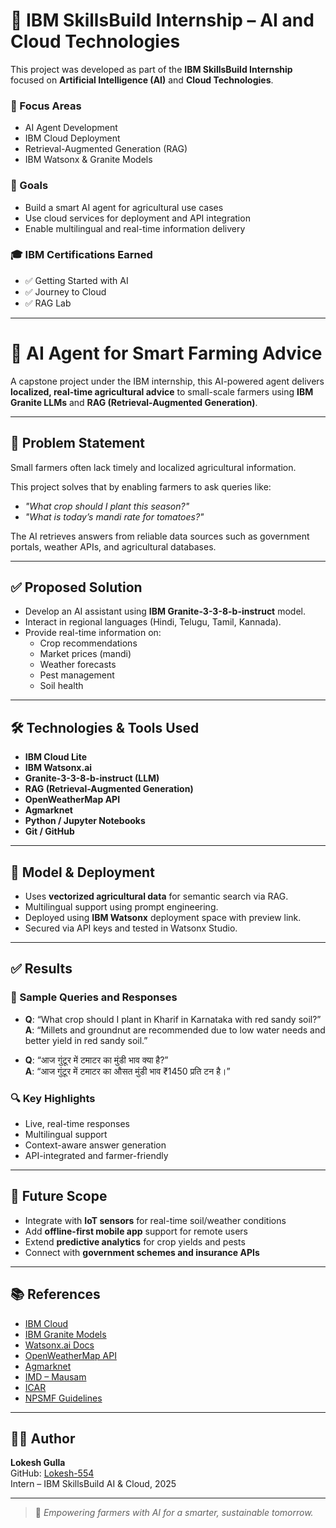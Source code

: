 # 📘 IBM SkillsBuild Internship – AI and Cloud Technologies

This project was developed as part of the **IBM SkillsBuild Internship** focused on **Artificial Intelligence (AI)** and **Cloud Technologies**.

### 🧠 Focus Areas
- AI Agent Development
- IBM Cloud Deployment
- Retrieval-Augmented Generation (RAG)
- IBM Watsonx & Granite Models

### 🎯 Goals
- Build a smart AI agent for agricultural use cases
- Use cloud services for deployment and API integration
- Enable multilingual and real-time information delivery

### 🎓 IBM Certifications Earned
- ✅ Getting Started with AI  
- ✅ Journey to Cloud  
- ✅ RAG Lab

---

# 🌾 AI Agent for Smart Farming Advice

A capstone project under the IBM internship, this AI-powered agent delivers **localized, real-time agricultural advice** to small-scale farmers using **IBM Granite LLMs** and **RAG (Retrieval-Augmented Generation)**.

---

## 📌 Problem Statement

Small farmers often lack timely and localized agricultural information.

This project solves that by enabling farmers to ask queries like:

- *"What crop should I plant this season?"*
- *"What is today’s mandi rate for tomatoes?"*

The AI retrieves answers from reliable data sources such as government portals, weather APIs, and agricultural databases.

---

## ✅ Proposed Solution

- Develop an AI assistant using **IBM Granite-3-3-8-b-instruct** model.
- Interact in regional languages (Hindi, Telugu, Tamil, Kannada).
- Provide real-time information on:
  - Crop recommendations
  - Market prices (mandi)
  - Weather forecasts
  - Pest management
  - Soil health

---

## 🛠️ Technologies & Tools Used

- **IBM Cloud Lite**
- **IBM Watsonx.ai**
- **Granite-3-3-8-b-instruct (LLM)**
- **RAG (Retrieval-Augmented Generation)**
- **OpenWeatherMap API**
- **Agmarknet**
- **Python / Jupyter Notebooks**
- **Git / GitHub**

---

## 🧠 Model & Deployment

- Uses **vectorized agricultural data** for semantic search via RAG.
- Multilingual support using prompt engineering.
- Deployed using **IBM Watsonx** deployment space with preview link.
- Secured via API keys and tested in Watsonx Studio.

---

## ✅ Results

### 🧪 Sample Queries and Responses

- **Q**: “What crop should I plant in Kharif in Karnataka with red sandy soil?”  
  **A**: “Millets and groundnut are recommended due to low water needs and better yield in red sandy soil.”

- **Q**: “आज गुंटूर में टमाटर का मुंडी भाव क्या है?”  
  **A**: “आज गुंटूर में टमाटर का औसत मुंडी भाव ₹1450 प्रति टन है।”

### 🔍 Key Highlights

- Live, real-time responses
- Multilingual support
- Context-aware answer generation
- API-integrated and farmer-friendly

---

## 🚀 Future Scope

- Integrate with **IoT sensors** for real-time soil/weather conditions
- Add **offline-first mobile app** support for remote users
- Extend **predictive analytics** for crop yields and pests
- Connect with **government schemes and insurance APIs**

---

## 📚 References

- [IBM Cloud](https://cloud.ibm.com)  
- [IBM Granite Models](https://www.ibm.com/granite)  
- [Watsonx.ai Docs](https://dataplatform.cloud.ibm.com/docs)  
- [OpenWeatherMap API](https://openweathermap.org/api)  
- [Agmarknet](https://agmarknet.gov.in)  
- [IMD – Mausam](https://mausam.imd.gov.in)  
- [ICAR](https://icar.org.in)  
- [NPSMF Guidelines](https://fert.nic.in)

---

## 👨‍💻 Author

**Lokesh Gulla**  
GitHub: [Lokesh-554](https://github.com/Lokesh-554)  
Intern – IBM SkillsBuild AI & Cloud, 2025

---

> 🌱 *Empowering farmers with AI for a smarter, sustainable tomorrow.*

